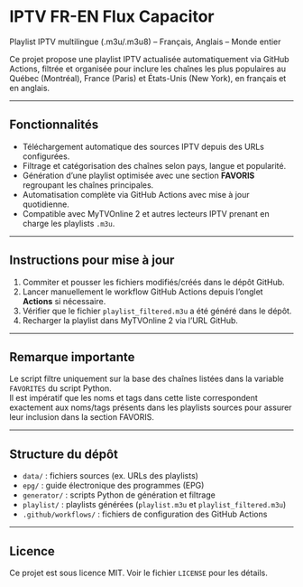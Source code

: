 # IPTV FR-EN Flux Capacitor

Playlist IPTV multilingue (.m3u/.m3u8) – Français, Anglais – Monde entier

Ce projet propose une playlist IPTV actualisée automatiquement via GitHub Actions, filtrée et organisée pour inclure les chaînes les plus populaires au Québec (Montréal), France (Paris) et États-Unis (New York), en français et en anglais.

---

## Fonctionnalités

- Téléchargement automatique des sources IPTV depuis des URLs configurées.  
- Filtrage et catégorisation des chaînes selon pays, langue et popularité.  
- Génération d’une playlist optimisée avec une section **FAVORIS** regroupant les chaînes principales.  
- Automatisation complète via GitHub Actions avec mise à jour quotidienne.  
- Compatible avec MyTVOnline 2 et autres lecteurs IPTV prenant en charge les playlists `.m3u`.

---

## Instructions pour mise à jour

1. Commiter et pousser les fichiers modifiés/créés dans le dépôt GitHub.  
2. Lancer manuellement le workflow GitHub Actions depuis l’onglet **Actions** si nécessaire.  
3. Vérifier que le fichier `playlist_filtered.m3u` a été généré dans le dépôt.  
4. Recharger la playlist dans MyTVOnline 2 via l’URL GitHub.

---

## Remarque importante

Le script filtre uniquement sur la base des chaînes listées dans la variable `FAVORITES` du script Python.  
Il est impératif que les noms et tags dans cette liste correspondent exactement aux noms/tags présents dans les playlists sources pour assurer leur inclusion dans la section FAVORIS.

---

## Structure du dépôt

- `data/` : fichiers sources (ex. URLs des playlists)  
- `epg/` : guide électronique des programmes (EPG)  
- `generator/` : scripts Python de génération et filtrage  
- `playlist/` : playlists générées (`playlist.m3u` et `playlist_filtered.m3u`)  
- `.github/workflows/` : fichiers de configuration des GitHub Actions  

---

## Licence

Ce projet est sous licence MIT. Voir le fichier `LICENSE` pour les détails.
